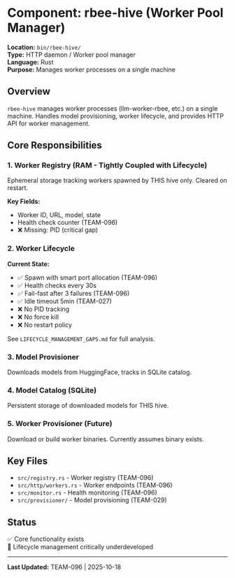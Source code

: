 # Component: rbee-hive (Worker Pool Manager)

**Location:** `bin/rbee-hive/`  
**Type:** HTTP daemon / Worker pool manager  
**Language:** Rust  
**Purpose:** Manages worker processes on a single machine

## Overview

`rbee-hive` manages worker processes (llm-worker-rbee, etc.) on a single machine. Handles model provisioning, worker lifecycle, and provides HTTP API for worker management.

## Core Responsibilities

### 1. Worker Registry (RAM - Tightly Coupled with Lifecycle)

Ephemeral storage tracking workers spawned by THIS hive only. Cleared on restart.

**Key Fields:**
- Worker ID, URL, model, state
- Health check counter (TEAM-096)
- ❌ Missing: PID (critical gap)

### 2. Worker Lifecycle

**Current State:**
- ✅ Spawn with smart port allocation (TEAM-096)
- ✅ Health checks every 30s
- ✅ Fail-fast after 3 failures (TEAM-096)
- ✅ Idle timeout 5min (TEAM-027)
- ❌ No PID tracking
- ❌ No force kill
- ❌ No restart policy

See `LIFECYCLE_MANAGEMENT_GAPS.md` for full analysis.

### 3. Model Provisioner

Downloads models from HuggingFace, tracks in SQLite catalog.

### 4. Model Catalog (SQLite)

Persistent storage of downloaded models for THIS hive.

### 5. Worker Provisioner (Future)

Download or build worker binaries. Currently assumes binary exists.

## Key Files

- `src/registry.rs` - Worker registry (TEAM-096)
- `src/http/workers.rs` - Worker endpoints (TEAM-096)
- `src/monitor.rs` - Health monitoring (TEAM-096)
- `src/provisioner/` - Model provisioning (TEAM-029)

## Status

✅ Core functionality exists  
🔴 Lifecycle management critically underdeveloped

---

**Last Updated:** TEAM-096 | 2025-10-18

